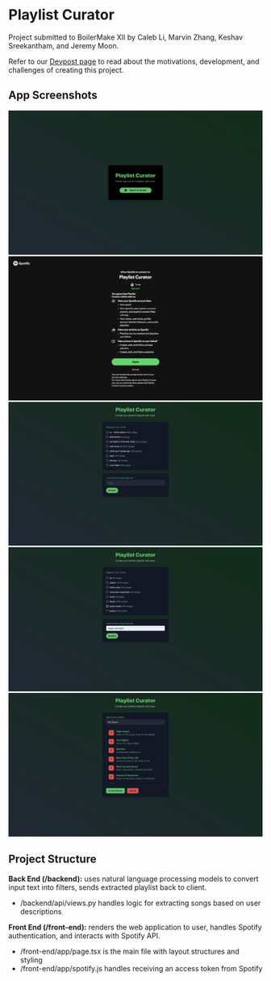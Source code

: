 # Playlist Curator

Project submitted to BoilerMake XII by Caleb Li, Marvin Zhang, Keshav Sreekantham,
and Jeremy Moon.

Refer to our [Devpost page]() to read about the motivations, development, and challenges
of creating this project.

## App Screenshots

![screenshot1](Screenshots/Screenshot1.jpg)
![screenshot2](Screenshots/Screenshot2.jpg)
![screenshot3](Screenshots/Screenshot3.jpg)
![screenshot4](Screenshots/Screenshot4.jpg)
![screenshot5](Screenshots/Screenshot5.jpg)

## Project Structure

**Back End (/backend):** uses natural language processing models to convert
input text into filters, sends extracted playlist back to client.

- /backend/api/views.py handles logic for extracting songs based on user descriptions

**Front End (/front-end):** renders the web application to user, handles
Spotify authentication, and interacts with Spotify API.

- /front-end/app/page.tsx is the main file with layout structures and styling
- /front-end/app/spotify.js handles receiving an access token from Spotify

